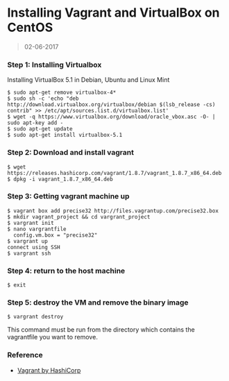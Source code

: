 Installing Vagrant and VirtualBox on CentOS
=========
>02-06-2017

### Step 1: Installing Virtualbox
Installing VirtualBox 5.1 in Debian, Ubuntu and Linux Mint

```
$ sudo apt-get remove virtualbox-4*
$ sudo sh -c 'echo "deb http://download.virtualbox.org/virtualbox/debian $(lsb_release -cs) contrib" >> /etc/apt/sources.list.d/virtualbox.list'
$ wget -q https://www.virtualbox.org/download/oracle_vbox.asc -O- | sudo apt-key add -  
$ sudo apt-get update  
$ sudo apt-get install virtualbox-5.1  
```

### Step 2: Download and install vagrant

```
$ wget https://releases.hashicorp.com/vagrant/1.8.7/vagrant_1.8.7_x86_64.deb      
$ dpkg -i vagrant_1.8.7_x86_64.deb

```

### Step 3: Getting vagrant machine up

```
$ vagrant box add precise32 http://files.vagrantup.com/precise32.box
$ mkdir vagrant_project && cd vargrant_project
$ vargrant init
$ nano vargrantfile
  config.vm.box = "precise32"
$ vargrant up
connect using SSH
$ vargrant ssh
```

### Step 4: return to the host machine

```
$ exit
```

### Step 5: destroy the VM and remove the binary image

```
$ vargrant destroy
```
This command must be run from the directory which contains the vagrantfile you want to remove.


### Reference

* [Vagrant by HashiCorp](https://www.vagrantup.com/)
